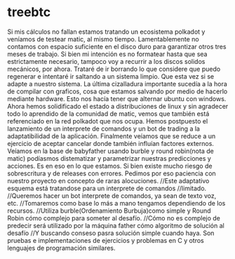 # treebtc
Si mis cálculos no fallan estamos tratando un ecosistema polkadot y veníamos de testear matic, al mismo tiempo. Lamentablemente no contamos con espacio suficiente en el disco duro para garantizar otros tres meses de trabajo. Si bien mi intención es no formatear hasta que sea estrictamente necesario, tampoco voy a recurrir a los discos solidos mecánicos, por ahora. Trataré de ir borrando lo que considere que puedo regenerar e intentaré ir saltando a un sistema limpio. Que esta vez si se adapte a nuestro sistema. La última cizalladura importante sucedía a la hora de compilar con graficos, cosa que estamos salvando por medio de hacerlo mediante hardware. Esto nos hacía tener que alternar ubuntu con windows. Ahora hemos solidificado el estado a distribuciones de linux y sin agradecer todo lo aprendido de la comunidad de matic, vemos que también está referenciado en la red polkadot que nos ocupa. Hemos postpuesto el lanzamiento de un interprete de comandos y un bot de trading a la adaptatibilidad de la aplicación. Finalmente veíamos que se reduce a un ejercicio de aceptar cancelar donde también influían factores externos. Veíamos en la base de babyfather usando burble y round robin(nota de matic) podíasmos distematizar y parametrizar nuestras predicciones y acciones. Es en eso en lo que estamos. Si bien existe mucho riesgo de sobrescritura y de releases con errores. Pedimos por eso paciencia con nuestro proyecto en concepto de raras alocuciones. //Este adaptativo esquema está tratandose para un interprete de comandos //limitado. //Queremos hacer un bot interprete de comandos, ya sean de texto voz, etc. //Tomaremos como base lo más a mano tengamos dependiendo de los recursos. //Utiliza burble(Ordenamiento Burbuja)como simple y Round Robin cómo complejo para someter al desafío. //Cómo no es complejo de predecir será utilizado por la máquina father cómo algoritmo de solución al desafío //Y buscando conseso pasra solución simple cuando haya.
Son pruebas e implementaciones de ejercicios y problemas en C y otros lenguajes de programación similares.
